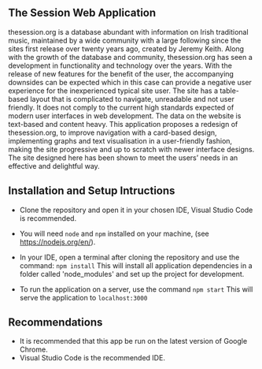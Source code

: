 ## The Session Web Application
thesession.org is a database abundant with information on Irish traditional music, maintained by a wide community with a large following since the sites first release over twenty years ago, created by Jeremy Keith. Along with the growth of the database and community, thesession.org has seen a development in functionality and technology over the years. With the release of new features for the benefit of the user, the accompanying downsides can be expected which in this case can provide a negative user experience for the inexperienced typical site user. The site has a table-based layout that is complicated to navigate, unreadable and not user friendly. It does not comply to the current high standards expected of modern user interfaces in web development. The data on the website is text-based and content heavy. This application proposes a redesign of thesession.org, to improve navigation with a card-based design, implementing graphs and text visualisation in a user-friendly fashion, making the site progressive and up to scratch with newer interface designs. The site designed here has been shown to meet the users’ needs in an effective and delightful way.
## Installation and Setup Intructions
* Clone the repository and open it in your chosen IDE, Visual Studio Code is recommended.
* You will need `node` and `npm` installed on your machine, (see https://nodejs.org/en/).

* In your IDE, open a terminal after cloning the repository and use the command:
`npm install`
This will install all application dependencies in a folder called 'node_modules' and set up the project for development.
* To run the application on a server, use the command
`npm start`
This will serve the application to `localhost:3000`
## Recommendations
* It is recommended that this app be run on the latest version of Google Chrome.
* Visual Studio Code is the recommended IDE. 
